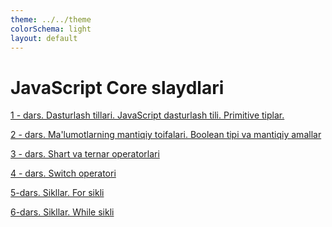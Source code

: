 ```yaml
---
theme: ../../theme
colorSchema: light
layout: default
---
```


# JavaScript Core slaydlari

<a href="/lesson-1">1 - dars. Dasturlash tillari. JavaScript dasturlash tili. Primitive tiplar.</a>

<a href="/lesson-2">2 - dars. Ma'lumotlarning mantiqiy toifalari. Boolean tipi va mantiqiy amallar</a>

<a href="/lesson-3">3 - dars. Shart va ternar operatorlari</a>

<a href="/lesson-4">4 - dars. Switch operatori</a>

<a href="/lesson-5">5-dars. Sikllar. For sikli</a>

<a href="/lesson-6">6-dars. Sikllar. While sikli</a>

